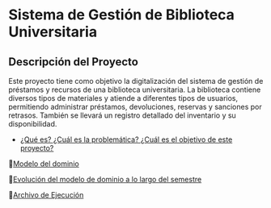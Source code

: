 # Sistema de Gestión de Biblioteca Universitaria

## Descripción del Proyecto

Este proyecto tiene como objetivo la digitalización del sistema de gestión de préstamos y recursos de una biblioteca universitaria. La biblioteca contiene diversos tipos de materiales y atiende a diferentes tipos de usuarios, permitiendo administrar préstamos, devoluciones, reservas y sanciones por retrasos. También se llevará un registro detallado del inventario y su disponibilidad.

- [¿Qué es? ¿Cuál es la problemática? ¿Cuál es el objetivo de este proyecto?](/introduccion/introduccion.md)

📌[Modelo del dominio](/ModeloDeDominio/README.md)

📌[Evolución del modelo de dominio a lo largo del semestre](/ModeloDelDominio/EvolucioneModeloDelDominio.md)

📌[Archivo de Ejecución](/src/Main.java)
